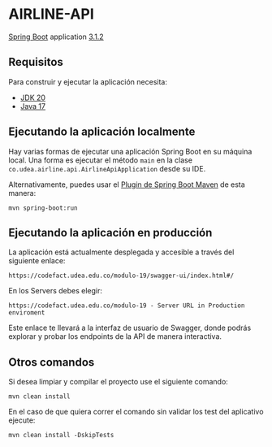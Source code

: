 # AIRLINE-API

[Spring Boot](http://projects.spring.io/spring-boot/) application [3.1.2](https://spring.io/blog/2023/07/20/spring-boot-3-1-2-available-now)

## Requisitos

Para construir y ejecutar la aplicación necesita:

- [JDK 20](https://jdk.java.net/20/)
- [Java 17](https://www.oracle.com/java/technologies/javase/jdk17-archive-downloads.html)

## Ejecutando la aplicación localmente

Hay varias formas de ejecutar una aplicación Spring Boot en su máquina local. Una forma es ejecutar el método `main` en la clase `co.udea.airline.api.AirlineApiApplication` desde su IDE.

Alternativamente, puedes usar el [Plugin de Spring Boot Maven](https://docs.spring.io/spring-boot/docs/current/reference/html/build-tool-plugins-maven-plugin.html) de esta manera:
```shell
mvn spring-boot:run
```
## Ejecutando la aplicación en producción

La aplicación está actualmente desplegada y accesible a través del siguiente enlace:

```shell
https://codefact.udea.edu.co/modulo-19/swagger-ui/index.html#/
```
En los Servers debes elegir: 

```shell
https://codefact.udea.edu.co/modulo-19 - Server URL in Production enviroment 
```

Este enlace te llevará a la interfaz de usuario de Swagger, donde podrás explorar y probar los endpoints de la API de manera interactiva.

## Otros comandos

Si desea limpiar y compilar el proyecto use el siguiente comando:
```shell
mvn clean install
```

En el caso de que quiera correr el comando sin validar los test del aplicativo ejecute:
```shell
mvn clean install -DskipTests
```